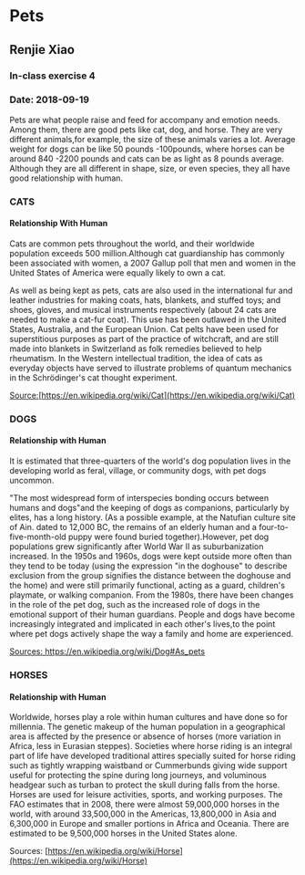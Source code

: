 # **Pets**

## Renjie Xiao

### In-class exercise 4 

### Date: 2018-09-19

Pets are what people raise and feed for accompany and emotion needs. Among them, there are good pets like cat, dog, and horse.  They are very different animals,for example, the size of these animals varies a lot. Average weight for dogs can be like 50 pounds -100pounds, where horses can be around 840 -2200 pounds and cats can be as light as 8 pounds average. Although they are all different in shape, size, or even species, they all have good relationship with human.

### CATS

#### Relationship With Human

Cats are common pets throughout the world, and their worldwide population exceeds 500 million.Although cat guardianship has commonly been associated with women, a 2007 Gallup poll that men and women in the United States of America were equally likely to own a cat.

As well as being kept as pets, cats are also used in the international fur and leather industries for making coats, hats, blankets, and stuffed toys; and shoes, gloves, and musical instruments respectively (about 24 cats are needed to make a cat-fur coat). This use has been outlawed in the United States, Australia, and the European Union. Cat pelts have been used for superstitious purposes as part of the practice of witchcraft, and are still made into blankets in Switzerland as folk remedies believed to help rheumatism. In the Western intellectual tradition, the idea of cats as everyday objects have served to illustrate problems of quantum mechanics in the Schrödinger's cat thought experiment.

<u>Source:[https://en.wikipedia.org/wiki/Cat](https://en.wikipedia.org/wiki/Cat)</u> 

### DOGS

#### Relationship with Human

It is estimated that three-quarters of the world's dog population lives in the developing world as feral, village, or community dogs, with pet dogs uncommon.

"The most widespread form of interspecies bonding occurs between humans and dogs"and the keeping of dogs as companions, particularly by elites, has a long history. (As a possible example, at the Natufian culture site of Ain. dated to 12,000 BC, the remains of an elderly human and a four-to-five-month-old puppy were found buried together).However, pet dog populations grew significantly after World War II as suburbanization increased. In the 1950s and 1960s, dogs were kept outside more often than they tend to be today (using the expression "in the doghouse" to describe exclusion from the group signifies the distance between the doghouse and the home) and were still primarily functional, acting as a guard, children's playmate, or walking companion. From the 1980s, there have been changes in the role of the pet dog, such as the increased role of dogs in the emotional support of their human guardians. People and dogs have become increasingly integrated and implicated in each other's lives,to the point where pet dogs actively shape the way a family and home are experienced.

[<u>Sources: https://en.wikipedia.org/wiki/Dog#As_pets</u>](https://en.wikipedia.org/wiki/Dog#As_pets) 

### HORSES

#### Relationship with Human

Worldwide, horses play a role within human cultures and have done so for millennia. The genetic makeup of the human population in a geographical area is affected by the presence or absence of horses (more variation in Africa, less in Eurasian steppes). Societies where horse riding is an integral part of life have developed traditional attires specially suited for horse riding such as tightly wrapping waistband or Cummerbunds giving wide support useful for protecting the spine during long journeys, and voluminous headgear such as turban to protect the skull during falls from the horse. Horses are used for leisure activities, sports, and working purposes. The FAO estimates that in 2008, there were almost 59,000,000 horses in the world, with around 33,500,000 in the Americas, 13,800,000 in Asia and 6,300,000 in Europe and smaller portions in Africa and Oceania. There are estimated to be 9,500,000 horses in the United States alone. 

Sources: [https://en.wikipedia.org/wiki/Horse](https://en.wikipedia.org/wiki/Horse)



